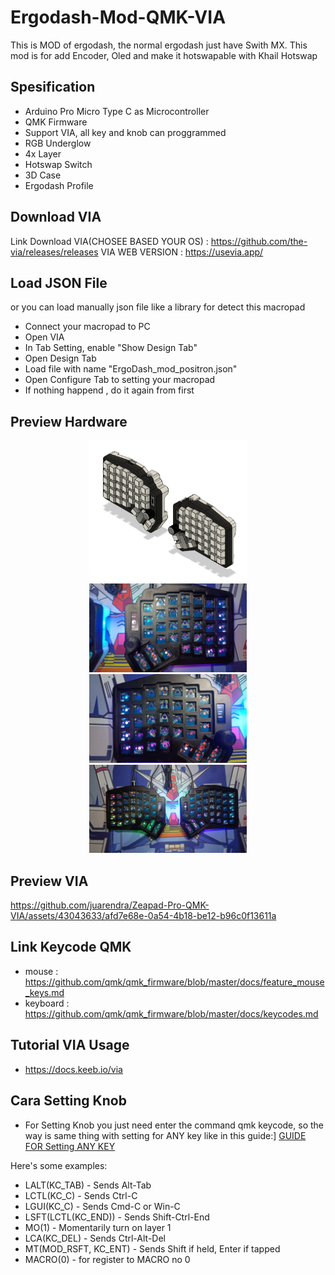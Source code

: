 # Ergodash-Mod-QMK-VIA
This is MOD of ergodash, the normal ergodash just have Swith MX. This mod is for add Encoder, Oled and make it hotswapable with Khail Hotswap

## Spesification
- Arduino Pro Micro Type C as Microcontroller
- QMK Firmware
- Support VIA, all key and knob can proggrammed
- RGB Underglow
- 4x Layer 
- Hotswap Switch
- 3D Case 
- Ergodash Profile

## Download VIA
Link Download VIA(CHOSEE BASED YOUR OS) : https://github.com/the-via/releases/releases
VIA WEB VERSION : https://usevia.app/


## Load JSON File
or you can load manually json file like a library for detect this macropad
- Connect your macropad to PC
- Open VIA
- In Tab Setting, enable "Show Design Tab"
- Open Design Tab
- Load file with name "ErgoDash_mod_positron.json" 
- Open Configure Tab to setting your macropad
- If nothing happend , do it again from first 

## Preview Hardware
<p align="center">
  <img src="DOC/HARDWARE/ergodash2.png" width="50%" height="50%">
  <img src="DOC/HARDWARE/ergodash4.jpeg" width="50%" height="50%">
  <img src="DOC/HARDWARE/ergodash5.jpeg" width="50%" height="50%">
  <img src="DOC/HARDWARE/ergodash6.jpeg" width="50%" height="50%">
</p>

## Preview VIA

https://github.com/juarendra/Zeapad-Pro-QMK-VIA/assets/43043633/afd7e68e-0a54-4b18-be12-b96c0f13611a

## Link Keycode QMK
- mouse : https://github.com/qmk/qmk_firmware/blob/master/docs/feature_mouse_keys.md
- keyboard : https://github.com/qmk/qmk_firmware/blob/master/docs/keycodes.md

## Tutorial VIA Usage
- https://docs.keeb.io/via

## Cara Setting Knob
- For Setting Knob you just need enter the command qmk keycode, so the way is same thing with setting for ANY key like in this guide:]
[GUIDE FOR Setting ANY KEY](https://docs.keeb.io/via)

Here's some examples:

- LALT(KC_TAB) - Sends Alt-Tab
- LCTL(KC_C) - Sends Ctrl-C
- LGUI(KC_C) - Sends Cmd-C or Win-C
- LSFT(LCTL(KC_END)) - Sends Shift-Ctrl-End
- MO(1) - Momentarily turn on layer 1
- LCA(KC_DEL) - Sends Ctrl-Alt-Del
- MT(MOD_RSFT, KC_ENT) - Sends Shift if held, Enter if tapped
- MACRO(0) - for register to MACRO no 0

